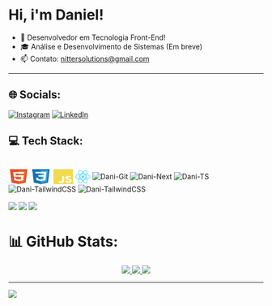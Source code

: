 # <h1> Hi, i'm Daniel!</h1>
- 🔭 Desenvolvedor em Tecnologia Front-End!
- 🎓 Análise e Desenvolvimento de Sistemas (Em breve)
- 📫 Contato: nittersolutions@gmail.com
<hr>

## 🌐 Socials:
[![Instagram](https://img.shields.io/badge/Instagram-%23E4405F.svg?logo=Instagram&logoColor=white)](https://instagram.com/nittersolutions) [![LinkedIn](https://img.shields.io/badge/LinkedIn-%230077B5.svg?logo=linkedin&logoColor=white)](https://linkedin.com/in/nittersolutions) 

## 💻 Tech Stack:
<div style="display: inline_block"><br>
  <img align="center" alt="Dani-HTML" height="30" width="40" src="https://raw.githubusercontent.com/devicons/devicon/master/icons/html5/html5-original.svg">
  <img align="center" alt="Dani-CSS" height="30" width="40" src="https://raw.githubusercontent.com/devicons/devicon/master/icons/css3/css3-original.svg">
  <img align="center" alt="Dani-Js" height="30" width="40" src="https://raw.githubusercontent.com/devicons/devicon/master/icons/javascript/javascript-plain.svg">
  <img align="center" alt="Dani-React" height="30" width="30" src="https://raw.githubusercontent.com/devicons/devicon/master/icons/react/react-original.svg">
  <img align="center" alt="Dani-Git" height="30" width="30" src="https://user-images.githubusercontent.com/100990223/235592340-6cc346bd-6a61-4b58-bdf3-f9d26959b9c6.png">
  <img align="center" alt="Dani-Next" height="30" width="30" src="https://github.com/marwin1991/profile-technology-icons/assets/136815194/5f8c622c-c217-4649-b0a9-7e0ee24bd704">
  <img align="center" alt="Dani-TS" height="30" width="30" src="https://user-images.githubusercontent.com/25181517/183890598-19a0ac2d-e88a-4005-a8df-1ee36782fde1.png">
  <img align="center" alt="Dani-TailwindCSS" height="30" width="30" src="https://user-images.githubusercontent.com/25181517/202896760-337261ed-ee92-4979-84c4-d4b829c7355d.png">
  <img align="center" alt="Dani-TailwindCSS" height="30" width="30" src="https://user-images.githubusercontent.com/25181517/192158956-48192682-23d5-4bfc-9dfb-6511ade346bc.png">

  
</div><br>
<div style="display: inline_block">
<img src="https://img.shields.io/badge/styled--components-DB7093?style=for-the-badge&logo=styled-components&logoColor=white" />
<img src="https://img.shields.io/badge/GitHub-100000?style=for-the-badge&logo=github&logoColor=white" />
  <img src="https://img.shields.io/badge/adobephotoshop-%2331A8FF.svg?style=for-the-badge&logo=adobephotoshop&logoColor=white" />
  </div>
  
# 📊 GitHub Stats:
<div align="center">
<a href="https://github.com/nitter1">
   <img height="140em" src="https://github-readme-stats.vercel.app/api?username=nitter1&theme=great-gatsby&hide_border=false&include_all_commits=true&count_private=false"/>
  <img height="140em" src="https://github-readme-streak-stats.herokuapp.com/?user=nitter1&theme=great-gatsby&hide_border=false"/>
   <img height="140em" src="https://github-readme-stats.vercel.app/api/top-langs/?username=nitter1&theme=great-gatsby&hide_border=false&include_all_commits=true&count_private=false&layout=compact"/>
</div>

---
[![](https://visitcount.itsvg.in/api?id=nitter1&icon=0&color=9)](https://visitcount.itsvg.in)

<!-- Proudly created with GPRM ( https://gprm.itsvg.in ) -->
